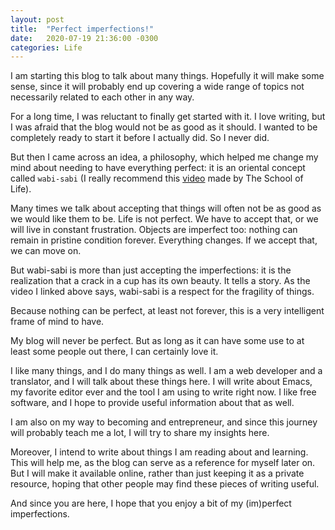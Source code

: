 ```yaml
---
layout: post
title:  "Perfect imperfections!"
date:   2020-07-19 21:36:00 -0300
categories: Life
---
```

I am starting this blog to talk about many things. Hopefully it will
make some sense, since it will probably end up covering a wide range
of topics not necessarily related to each other in any way.

For a long time, I was reluctant to finally get started with it.  I
love writing, but I was afraid that the blog would not be as good as
it should. I wanted to be completely ready to start it before I
actually did. So I never did.

But then I came across an idea, a philosophy, which helped me change
my mind about needing to have everything perfect: it is an oriental
concept called `wabi-sabi` (I really recommend this [video] made by
The School of Life).

Many times we talk about accepting that things will often not be as
good as we would like them to be. Life is not perfect. We have to
accept that, or we will live in constant frustration. Objects are
imperfect too: nothing can remain in pristine condition
forever. Everything changes. If we accept that, we can move on.

But wabi-sabi is more than just accepting the imperfections: it is the
realization that a crack in a cup has its own beauty. It tells a
story. As the video I linked above says, wabi-sabi is a respect for
the fragility of things.

Because nothing can be perfect, at least not forever, this is a very
intelligent frame of mind to have.

My blog will never be perfect. But as long as it can have some use to
at least some people out there, I can certainly love it.

I like many things, and I do many things as well. I am a web developer
and a translator, and I will talk about these things here. I will
write about Emacs, my favorite editor ever and the tool I am using to
write right now. I like free software, and I hope to provide useful
information about that as well.

I am also on my way to becoming and entrepreneur, and since this journey
will probably teach me a lot, I will try to share my insights here.

Moreover, I intend to write about things I am reading about and
learning. This will help me, as the blog can serve as a reference for
myself later on. But I will make it available online, rather than just
keeping it as a private resource, hoping that other people may find
these pieces of writing useful.

And since you are here, I hope that you enjoy a bit of my (im)perfect
imperfections.

[video]: https://www.youtube.com/watch?v=QmHLYhxYVjA